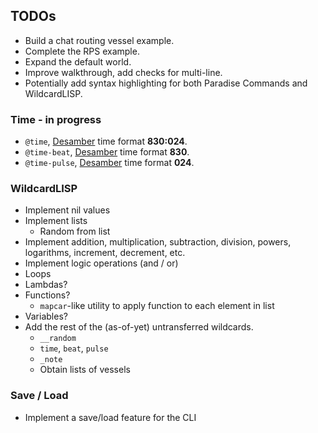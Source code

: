 ## TODOs

-   Build a chat routing vessel example.
-   Complete the RPS example.
-   Expand the default world.
-   Improve walkthrough, add checks for multi-line.
-   Potentially add syntax highlighting for both Paradise Commands and WildcardLISP.

### Time - in progress

-   `@time`, [Desamber](https://wiki.xxiivv.com/Desamber) time format **830:024**.
-   `@time-beat`, [Desamber](https://wiki.xxiivv.com/Desamber) time format **830**.
-   `@time-pulse`, [Desamber](https://wiki.xxiivv.com/Desamber) time format **024**.

### WildcardLISP

-   Implement nil values
-   Implement lists
    -   Random from list
-   Implement addition, multiplication, subtraction, division, powers, logarithms, increment, decrement, etc.
-   Implement logic operations (and / or)
-   Loops
-   Lambdas?
-   Functions?
    -   `mapcar`-like utility to apply function to each element in list
-   Variables?
-   Add the rest of the (as-of-yet) untransferred wildcards.
    -   `__random`
    -   `time`, `beat`, `pulse`
    -   `_note`
    -   Obtain lists of vessels

### Save / Load

-   Implement a save/load feature for the CLI
